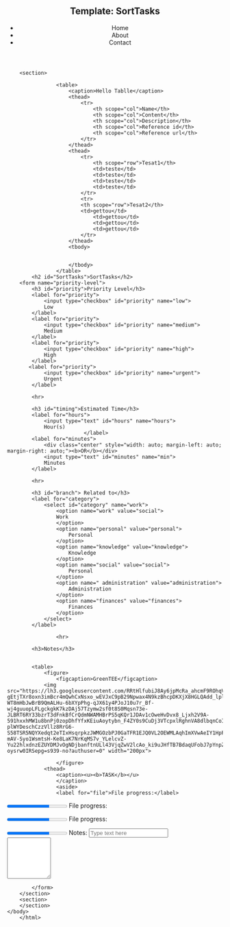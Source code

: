
<!DOCTYPE html>
<html lang="en">
    <head>
        <title>SortTasks</title>
    </head>
    <body>
        <header>
					<nav>
        <h1>Template: SortTasks</h1>
						<ul>
							<li>Home</li>
							<li>About</li>
							<li>Contact</li>
						</ul>
					</nav>
        </header>
        
        <section>
					
					<table>
						<caption>Hello Tablle</caption>
						<thead>
							<tr>
								<th scope="col">Name</th>
								<th scope="col">Content</th>
                                <th scope="col">Description</th>
                                <th scope="col">Reference id</th>
                                <th scope="col">Reference url</th>
							</tr>
						</thead>
						<thead>
							<tr>
								<th scope="row">Tesat1</th>
								<td>teste</td>
                                <td>teste</td>
                                <td>teste</td>
                                <td>teste</td>  
							</tr>
							<tr>
							<th scope="row">Tesat2</th>
							<td>gettou</td>
                                <td>gettou</td>
                                <td>gettou</td>
                                <td>gettou</td>
							</tr>
						</thead>
						<tbody>
                            
							
                        </tbody>
					</table>
            <h2 id="SortTasks">SortTasks</h2>
        <form name="priority-level">
            <h3 id="priority">Priority Level</h3>
            <label for="priority">
                <input type="checkbox" id="priority" name="low">
                Low
            </label>
            <label for="priority">
                <input type="checkbox" id="priority" name="medium">
                Medium
            </label>
            <label for="priority">
                <input type="checkbox" id="priority" name="high">
                High
            </label>  
           <label for="priority">
                <input type="checkbox" id="priority" name="urgent">
                Urgent 
            </label>
            
            <hr>
            
            <h3 id="timing">Estimated Time</h3>
            <label for="hours">
                <input type="text" id="hours" name="hours">
                Hour(s)
                             </label>
            <label for="minutes">
                <div class="center" style="width: auto; margin-left: auto; margin-right: auto;"><b>OR</b></div>
                <input type="text" id="minutes" name="min">
                Minutes
            </label>
            
            <hr>
            
            <h3 id="branch"> Related to</h3>
            <label for="category">
                <select id="category" name="work">
                    <option name="work" value="social">
                    Work
                    </option>
                    <option name="personal" value="personal">
                        Personal
                    </option>
                    <option name="knowledge" value="knowledge">
                        Knowledge
                    </option>
                    <option name="social" value="social">
                        Personal
                    </option>
                    <option name=" administration" value="administration">
                        Administration
                    </option>
                    <option name="finances" value="finances">
                        Finances
                    </option>
                </select>
            </label>
            
                    <hr>
                    
            <h3>Notes</h3>
            
                 
            <table>
                <figure>
                    <figcaption>GreenTEE</figcaption>
                <img src="https://lh3.googleusercontent.com/RRtHlfubiJ8Ay6jpMcRa_ahcmF9ROhqVJO3l3sdp5dK9RlRmosLR0zj7xAU71w6m5w4Zdupv6nodKLsCVWEfUEujiX_iSNgg0njwzfbIf3pN-gEtjTXr8oxn3imBcr4mQwhCxNsxo_wEVJxC9pB29Npwax4N9kzBhcpDKXjX8HGLQAdd_lplOylhTPLAszetaV53k4a2-WT8mHbJwBrB9QmALHu-6bXYpPhg-qJX61y4PJoJ10u7r_Bf-wj4guuopLFLgckgkK7kzDAj57Tzymw2sf0t8S0Mqsn73e-JLBRT6RY33bzrT3dFnkBfCrQdmNWAMHBrPS5qKQr1JDAv1cOweHvDvx8_Ljxh2V9A-591hxxhMW1u8bnPj0zopDhfYfxKEiuAoytybn_F4ZY0s9CuDj3VTcpxlRghnVA8dlbqnCoIENjOWKAUx-plWYDeschCzzVllz8RrG6-S58TSR5NQYXedqt2eTIxHsqrpkzJWMGOzbPJ0GaTFR1EJQ0VL2OEWMLAqhImXVwAeIY1HpPVwNgiHmY6gmNnvHUyuBsVzpqJ_6K-mAV-Syo1WsmtsH-Ke8LaK7NrKqMS7v_YLelcvZ-Yu22hlxdnzEZUYDMJvOgNDjbanftnULl43VjqZwV2lcAo_ki9uJHfTB7BdaqUFobJ7pYnpZAqRS9OLHl__naBE-oysrw0IRSepg=s939-no?authuser=0" width="200px">
     
                    </figure>
                <thead>
                    <caption><u><b>TASK</b></u>
                    </caption>
                    <aside>
                    <label for="file">File progress:</label>

 <progress id="file" max="100" value="70"> 70% </progress>
                    <label for="file">File progress:</label>

 <progress id="file" max="100" value="70"> 70% </progress>
                    <label for="file">File progress:</label>

 <progress id="file" max="100" value="70"> 70% </progress>
                    </aside>
                     <label for="notes">
                      Notes:
                            <input type="text" id="notes" placeholder="Type text here">   
                      <textarea type="text" cols="10" rows="6"></textarea>
            </label>
                </thead>
            </table>
                   
            </form>
        </section>
        <section>
        </section>
    </body>
        </html>